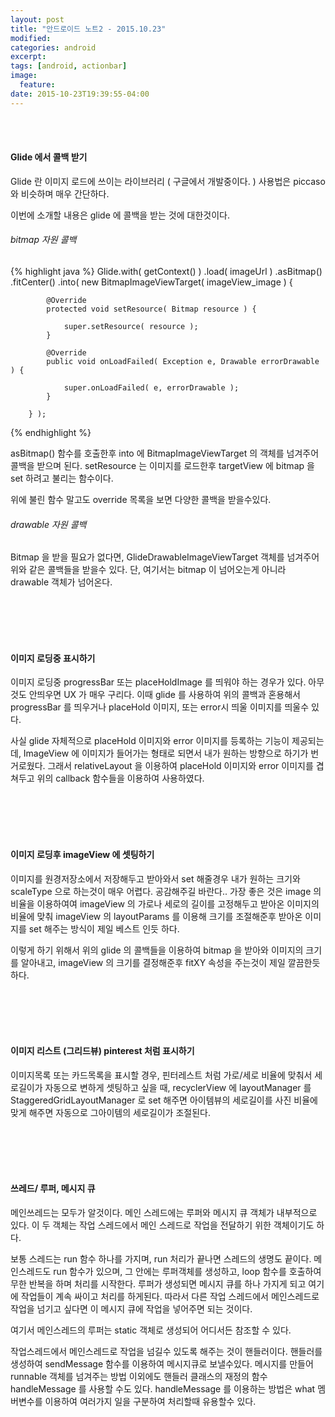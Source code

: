 ```yaml
---
layout: post
title: "안드로이드 노트2 - 2015.10.23"
modified:
categories: android
excerpt:
tags: [android, actionbar]
image:
  feature:
date: 2015-10-23T19:39:55-04:00
---
```

<br>
<br>

#### Glide 에서 콜백 받기
Glide 란 이미지 로드에 쓰이는 라이브러리 ( 구글에서 개발중이다. )
사용법은 piccaso 와 비슷하며 매우 간단하다.

이번에 소개할 내용은 glide 에 콜백을 받는 것에 대한것이다. <br>

###### bitmap 자원 콜백 

{% highlight java %}
   Glide.with( getContext() )
		.load( imageUrl )
		.asBitmap()
		.fitCenter()
		.into( new BitmapImageViewTarget( imageView_image ) {

			@Override
			protected void setResource( Bitmap resource ) {

				super.setResource( resource );
			}

			@Override
			public void onLoadFailed( Exception e, Drawable errorDrawable ) {

				super.onLoadFailed( e, errorDrawable );
			}

		} );
{% endhighlight %}

asBitmap() 함수를 호출한후 into 에 BitmapImageViewTarget 의 객체를 넘겨주어 콜백을 받으며 된다.
setResource 는 이미지를 로드한후 targetView 에 bitmap 을 set 하려고 불리는 함수이다.

위에 불린 함수 말고도 override 목록을 보면 다양한 콜백을 받을수있다.

###### drawable 자원 콜백 
Bitmap 을 받을 필요가 없다면, GlideDrawableImageViewTarget 객체를 넘겨주어 위와 같은 콜백들을 받을수 있다. 단, 여기서는 bitmap 이 넘어오는게 아니라 drawable 객체가 넘어온다.

<br>
<br>
<br>
<br>

#### 이미지 로딩중 표시하기
이미지 로딩중 progressBar 또는 placeHoldImage 를 띄워야 하는 경우가 있다. 아무것도 안띄우면 UX 가 매우 구리다.
이때 glide 를 사용하여 위의 콜백과 혼용해서 progressBar 를 띄우거나 placeHold 이미지, 또는 error시 띄울 이미지를 띄울수 있다.

사실 glide 자체적으로 placeHold 이미지와 error 이미지를 등록하는 기능이 제공되는데, ImageView 에 이미지가 들어가는 형태로 되면서 내가 원하는 방향으로 하기가 번거로웠다. 그래서 relativeLayout 을 이용하여 placeHold 이미지와 error 이미지를 겹쳐두고 위의 callback 함수들을 이용하여 사용하였다.

<br>
<br>
<br>
<br>

#### 이미지 로딩후 imageView 에 셋팅하기
이미지를 원경저장소에서 저장해두고 받아와서 set 해줄경우 내가 원하는 크기와 scaleType 으로 하는것이 매우 어렵다. 공감해주길 바란다..
가장 좋은 것은 image 의 비율을 이용하여여 imageView 의 가로나 세로의 길이를 고정해두고 받아온 이미지의 비율에 맞춰 imageView 의 layoutParams 를 이용해 크기를 조절해준후 받아온 이미지를 set 해주는 방식이 제일 베스트 인듯 하다. 

이렇게 하기 위해서 위의 glide 의 콜백들을 이용하여 bitmap 을 받아와 이미지의 크기를 알아내고, imageView 의 크기를 결정해준후 fitXY 속성을 주는것이 제일 깔끔한듯 하다.


<br>
<br>
<br>
<br>

#### 이미지 리스트 (그리드뷰) pinterest 처럼 표시하기
이미지목록 또는 카드목록을 표시할 경우, 핀터레스트 처럼 가로/세로 비율에 맞춰서 세로길이가 자동으로 변하게 셋팅하고 싶을 때,
recyclerView 에 layoutManager 를 StaggeredGridLayoutManager 로 set 해주면 아이템뷰의 세로길이를 사진 비율에 맞게 해주면 자동으로 그아이템의 세로길이가 조절된다. 

<br>
<br>
<br>
<br>

#### 쓰레드/ 루퍼, 메시지 큐
메인쓰레드는 모두가 알것이다. 메인 스레드에는 루퍼와 메시지 큐 객체가 내부적으로 있다. 이 두 객체는 작업 스레드에서 메인 스레드로 작업을 전달하기 위한 객체이기도 하다.

보통 스레드는 run 함수 하나를 가지며, run 처리가 끝나면 스레드의 생명도 끝이다. 메인스레드도 run 함수가 있으며, 그 안에는 루퍼객체를 생성하고, loop 함수를 호출하여 무한 반복을 하며 처리를 시작한다. 루퍼가 생성되면 메시지 큐를 하나 가지게 되고 여기에 작업들이 계속 싸이고 처리를 하게된다.  따라서 다른 작업 스레드에서 메인스레드로 작업을 넘기고 싶다면 이 메시지 큐에 작업을 넣어주면 되는 것이다. 

여기서 메인스레드의 루퍼는 static 객체로 생성되어 어디서든 참조할 수 있다. 

작업스레드에서 메인스레드로 작업을 넘길수 있도록 해주는 것이 핸들러이다. 핸들러를 생성하여 sendMessage 함수를 이용하여 메시지큐로 보낼수있다. 메시지를 만들어 runnable 객체를 넘겨주는 방법 이외에도 핸들러 클래스의 재정의 함수 handleMessage 를 사용할 수도 있다. handleMessage 를 이용하는 방법은 what 멤버변수를 이용하여 여러가지 일을 구분하여 처리할때 유용할수 있다.

<br>
<br>



